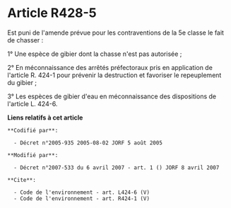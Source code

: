 # Article R428-5

Est puni de l'amende prévue pour les contraventions de la 5e classe le fait de chasser : 

1° Une espèce de gibier dont la chasse n'est pas autorisée ; 

2° En méconnaissance des arrêtés préfectoraux pris en application de l'article R. 424-1 pour prévenir la destruction et
favoriser le repeuplement du gibier ; 

3° Les espèces de gibier d'eau en méconnaissance des dispositions de l'article L. 424-6.

**Liens relatifs à cet article**

	**Codifié par**:

	  - Décret n°2005-935 2005-08-02 JORF 5 août 2005

	**Modifié par**:

	  - Décret n°2007-533 du 6 avril 2007 - art. 1 () JORF 8 avril 2007

	**Cite**:

	  - Code de l'environnement - art. L424-6 (V)
	  - Code de l'environnement - art. R424-1 (V)
